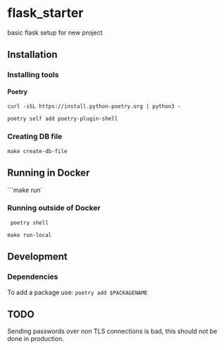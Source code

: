 # flask_starter
basic flask setup for new project


## Installation
### Installing tools
#### Poetry
```curl -sSL https://install.python-poetry.org | python3 -```

```poetry self add poetry-plugin-shell```


### Creating DB file
```make create-db-file```

## Running in Docker
```make run`

### Running outside of Docker
```	poetry shell```

```make run-local```

## Development
### Dependencies
To add a package use:
```poetry add $PACKAGENAME```


## TODO
Sending passwords over non TLS connections is bad, this should not be done in
production.